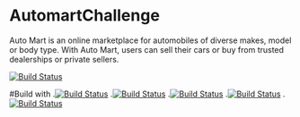 # AutomartChallenge
Auto Mart is an online marketplace for automobiles of diverse makes, model or body type. With Auto Mart, users can sell their cars or buy from trusted dealerships or private sellers.

[![Build Status](https://travis-ci.com/NellyGus/automartChallenge.svg?branch=develop)](https://travis-ci.com/NellyGus/automartChallenge)

#Build with
.[![Build Status](NodeJS)](https://nodejs.org/en/)
.[![Build Status](ExpressJS)](https://expressjs.com/)
.[![Build Status](HTML)](https://developer.mozilla.org/kab/docs/Web/HTML)
.[![Build Status](CSS)](https://developer.mozilla.org/kab/docs/Web/CSS)
.[![Build Status](Javascript)](https://developer.mozilla.org/bm/docs/Web/JavaScript)